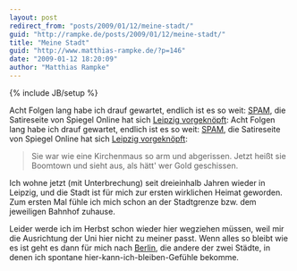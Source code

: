 ```yaml
---
layout: post
redirect_from: "posts/2009/01/12/meine-stadt/"
guid: "http://rampke.de/posts/2009/01/12/meine-stadt/"
title: "Meine Stadt"
guid: "http://www.matthias-rampke.de/?p=146"
date: "2009-01-12 18:20:09"
author: "Matthias Rampke"
---
```

{% include JB/setup %}

Acht Folgen lang habe ich drauf gewartet, endlich ist es so weit: <a title="SPAM" href="http://www.spiegel.de/spam/">SPAM</a>, die Satireseite von Spiegel Online hat sich <a href="http://www.spiegel.de/spam/0,1518,600714,00.html">Leipzig vorgekn&ouml;pft</a>:
Acht Folgen lang habe ich drauf gewartet, endlich ist es so weit: <a title="SPAM" href="http://www.spiegel.de/spam/">SPAM</a>, die Satireseite von Spiegel Online hat sich <a href="http://www.spiegel.de/spam/0,1518,600714,00.html">Leipzig vorgekn&ouml;pft</a>:
<blockquote>Sie war wie eine Kirchenmaus
so arm und abgerissen.
Jetzt hei&szlig;t sie Boomtown und sieht aus,
als h&auml;tt' wer Gold geschissen.</blockquote>

Ich wohne jetzt (mit Unterbrechung) seit dreieinhalb Jahren wieder in Leipzig, und die Stadt ist f&uuml;r mich zur ersten wirklichen Heimat geworden. Zum ersten Mal f&uuml;hle ich mich schon an der Stadtgrenze bzw. dem jeweiligen Bahnhof zuhause.

Leider werde ich im Herbst schon wieder hier wegziehen m&uuml;ssen, weil mir die Ausrichtung der Uni hier nicht zu meiner passt. Wenn alles so bleibt wie es ist geht es dann f&uuml;r mich nach <a href="http://www.spiegel.de/spam/0,1518,598586,00.html">Berlin</a>, die andere der zwei St&auml;dte, in denen ich spontane hier-kann-ich-bleiben-Gef&uuml;hle bekomme.

